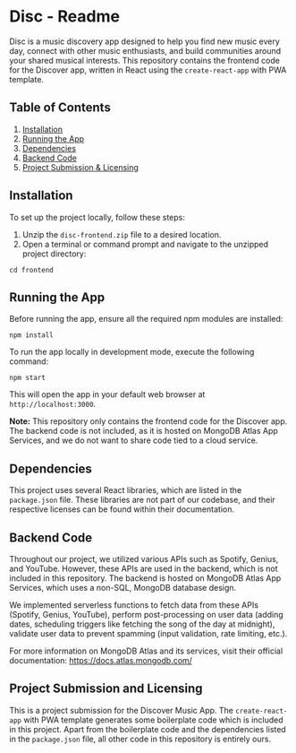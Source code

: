 # Disc - Readme

Disc is a music discovery app designed to help you find new music every day, connect with other music enthusiasts, and build communities around your shared musical interests. This repository contains the frontend code for the Discover app, written in React using the `create-react-app` with PWA template.

## Table of Contents

1. [Installation](#installation)
2. [Running the App](#running-the-app)
3. [Dependencies](#dependencies)
4. [Backend Code](#backend-code)
5. [Project Submission & Licensing](#project-submission-and-licensing)

## Installation

To set up the project locally, follow these steps:

1. Unzip the `disc-frontend.zip` file to a desired location.
2. Open a terminal or command prompt and navigate to the unzipped project directory:

```
cd frontend
```

## Running the App

Before running the app, ensure all the required npm modules are installed:

```
npm install
```

To run the app locally in development mode, execute the following command:

```
npm start
```

This will open the app in your default web browser at `http://localhost:3000`.

**Note:** This repository only contains the frontend code for the Discover app. The backend code is not included, as it is hosted on MongoDB Atlas App Services, and we do not want to share code tied to a cloud service.

## Dependencies

This project uses several React libraries, which are listed in the `package.json` file. These libraries are not part of our codebase, and their respective licenses can be found within their documentation.

## Backend Code

Throughout our project, we utilized various APIs such as Spotify, Genius, and YouTube. However, these APIs are used in the backend, which is not included in this repository. The backend is hosted on MongoDB Atlas App Services, which uses a non-SQL, MongoDB database design.

We implemented serverless functions to fetch data from these APIs (Spotify, Genius, YouTube), perform post-processing on user data (adding dates, scheduling triggers like fetching the song of the day at midnight), validate user data to prevent spamming (input validation, rate limiting, etc.).

For more information on MongoDB Atlas and its services, visit their official documentation:
https://docs.atlas.mongodb.com/

## Project Submission and Licensing

This is a project submission for the Discover Music App. The `create-react-app` with PWA template generates some boilerplate code which is included in this project. Apart from the boilerplate code and the dependencies listed in the `package.json` file, all other code in this repository is entirely ours.
